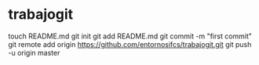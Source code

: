 trabajogit
==========
touch README.md
git init
git add README.md
git commit -m "first commit"
git remote add origin https://github.com/entornosifcs/trabajogit.git
git push -u origin master
